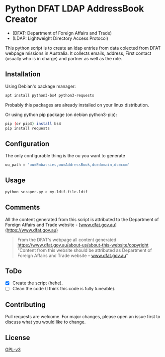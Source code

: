 # Python DFAT LDAP AddressBook Creator
* (DFAT: Department of Foreign Affairs and Trade)
* (LDAP: Lightweight Directory Access Protocol)

This python script is to create an ldap entries from data colected from DFAT webpage missions in Australia.
It collects emails, address, First contact (usually who is in charge) and partner as well as the role.

## Installation

Using Debian's package manager:
```bash
apt install python3-bs4 python3-requests
```
Probably this packages are already installed on your linux distribution.

Or using python pip package (on debian python3-pip):
```bash
pip (or pip3) install bs4
pip install requests
```

## Configuration

The only configurable thing is the ou you want to generate
```python
ou_path = 'ou=Embassies,ou=AddressBook,dc=domain,dc=com'
```

## Usage

```bash
python scraper.py > my-ldif-file.ldif
```
## Comments

All the content generated from this script is attributed to the Department of Foreign Affairs and Trade website - [www.dfat.gov.au](https://www.dfat.gov.au)

> From the DFAT's webpage all content generated 
> https://www.dfat.gov.au/about-us/about-this-website/copyright
> "Content from this website should be attributed as Department of Foreign Affairs and Trade website – www.dfat.gov.au"

## ToDo

- [x] Create the script (hehe).
- [ ] Clean the code (I think this code is fully tuneable).

## Contributing

Pull requests are welcome. For major changes, please open an issue first to discuss what you would like to change.

## License
[GPL-v3](https://choosealicense.com/licenses/gpl-3.0/)